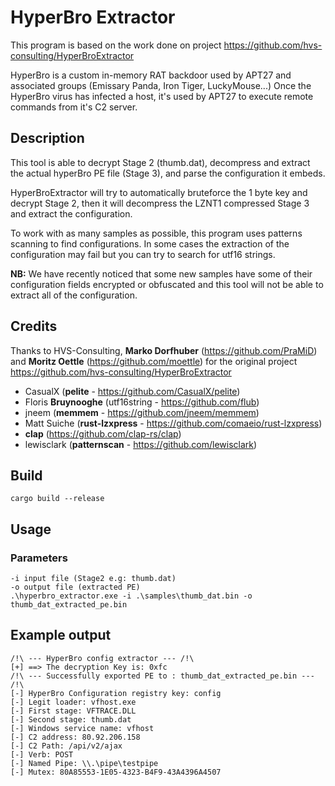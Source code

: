  # HyperBro Extractor

This program is based on the work done on project https://github.com/hvs-consulting/HyperBroExtractor


HyperBro is a custom in-memory RAT backdoor used by APT27 and associated groups (Emissary Panda, Iron Tiger, LuckyMouse...)
Once the HyperBro virus has infected a host, it's used by APT27 to execute remote commands from it's C2 server. 

## Description
This tool is able to decrypt Stage 2 (thumb.dat), decompress and extract the actual hyperBro PE file (Stage 3), and parse the configuration it embeds.


HyperBroExtractor will try to automatically bruteforce the 1 byte key and decrypt Stage 2, then it will decompress the LZNT1 compressed Stage 3 and extract the configuration.

To work with as many samples as possible, this program uses patterns scanning to find configurations.
In some cases the extraction of the configuration may fail but you can try to search for utf16 strings.

**NB:** We have recently noticed that some new samples have some of their configuration fields encrypted or obfuscated and this tool will not be able to extract all of the configuration.

## Credits

Thanks to HVS-Consulting, **Marko Dorfhuber** (https://github.com/PraMiD) and **Moritz Oettle**     (https://github.com/moettle) for the original project https://github.com/hvs-consulting/HyperBroExtractor

- CasualX (**pelite** - https://github.com/CasualX/pelite)
- Floris **Bruynooghe** (utf16string - https://github.com/flub)
- jneem (**memmem** - https://github.com/jneem/memmem)
- Matt Suiche (**rust-lzxpress** - https://github.com/comaeio/rust-lzxpress)
- **clap** (https://github.com/clap-rs/clap)
- lewisclark (**patternscan** - https://github.com/lewisclark)
## Build
    cargo build --release
## Usage
### Parameters
```
-i input file (Stage2 e.g: thumb.dat)
-o output file (extracted PE)
.\hyperbro_extractor.exe -i .\samples\thumb_dat.bin -o thumb_dat_extracted_pe.bin
```

 ## Example output
 ```
 /!\ --- HyperBro config extractor --- /!\
 [+] ==> The decryption Key is: 0xfc
 /!\ --- Successfully exported PE to : thumb_dat_extracted_pe.bin --- /!\
 [-] HyperBro Configuration registry key: config
 [-] Legit loader: vfhost.exe
 [-] First stage: VFTRACE.DLL
 [-] Second stage: thumb.dat
 [-] Windows service name: vfhost
 [-] C2 address: 80.92.206.158
 [-] C2 Path: /api/v2/ajax
 [-] Verb: POST
 [-] Named Pipe: \\.\pipe\testpipe
 [-] Mutex: 80A85553-1E05-4323-B4F9-43A4396A4507
 ```
